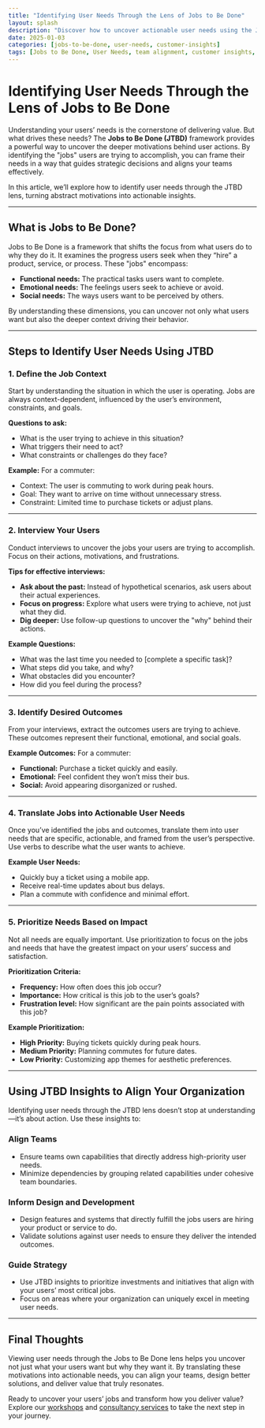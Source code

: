 ```yaml
---
title: "Identifying User Needs Through the Lens of Jobs to Be Done"
layout: splash
description: "Discover how to uncover actionable user needs using the Jobs to Be Done framework and align your organization to deliver meaningful value."
date: 2025-01-03
categories: [jobs-to-be-done, user-needs, customer-insights]
tags: [Jobs to Be Done, User Needs, team alignment, customer insights, organizational design]
---
```


# Identifying User Needs Through the Lens of Jobs to Be Done

Understanding your users’ needs is the cornerstone of delivering value. But what drives these needs? The **Jobs to Be Done (JTBD)** framework provides a powerful way to uncover the deeper motivations behind user actions. By identifying the "jobs" users are trying to accomplish, you can frame their needs in a way that guides strategic decisions and aligns your teams effectively.

In this article, we’ll explore how to identify user needs through the JTBD lens, turning abstract motivations into actionable insights.

---

## What is Jobs to Be Done?

Jobs to Be Done is a framework that shifts the focus from what users do to why they do it. It examines the progress users seek when they “hire” a product, service, or process. These "jobs" encompass:
- **Functional needs:** The practical tasks users want to complete.
- **Emotional needs:** The feelings users seek to achieve or avoid.
- **Social needs:** The ways users want to be perceived by others.

By understanding these dimensions, you can uncover not only what users want but also the deeper context driving their behavior.

---

## Steps to Identify User Needs Using JTBD

### 1. Define the Job Context

Start by understanding the situation in which the user is operating. Jobs are always context-dependent, influenced by the user’s environment, constraints, and goals.

**Questions to ask:**
- What is the user trying to achieve in this situation?
- What triggers their need to act?
- What constraints or challenges do they face?

**Example:**
For a commuter:
- Context: The user is commuting to work during peak hours.
- Goal: They want to arrive on time without unnecessary stress.
- Constraint: Limited time to purchase tickets or adjust plans.

---

### 2. Interview Your Users

Conduct interviews to uncover the jobs your users are trying to accomplish. Focus on their actions, motivations, and frustrations.

**Tips for effective interviews:**
- **Ask about the past:** Instead of hypothetical scenarios, ask users about their actual experiences.
- **Focus on progress:** Explore what users were trying to achieve, not just what they did.
- **Dig deeper:** Use follow-up questions to uncover the "why" behind their actions.

**Example Questions:**
- What was the last time you needed to [complete a specific task]?
- What steps did you take, and why?
- What obstacles did you encounter?
- How did you feel during the process?

---

### 3. Identify Desired Outcomes

From your interviews, extract the outcomes users are trying to achieve. These outcomes represent their functional, emotional, and social goals.

**Example Outcomes:**
For a commuter:
- **Functional:** Purchase a ticket quickly and easily.
- **Emotional:** Feel confident they won’t miss their bus.
- **Social:** Avoid appearing disorganized or rushed.

---

### 4. Translate Jobs into Actionable User Needs

Once you’ve identified the jobs and outcomes, translate them into user needs that are specific, actionable, and framed from the user’s perspective. Use verbs to describe what the user wants to achieve.

**Example User Needs:**
- Quickly buy a ticket using a mobile app.
- Receive real-time updates about bus delays.
- Plan a commute with confidence and minimal effort.

---

### 5. Prioritize Needs Based on Impact

Not all needs are equally important. Use prioritization to focus on the jobs and needs that have the greatest impact on your users’ success and satisfaction.

**Prioritization Criteria:**
- **Frequency:** How often does this job occur?
- **Importance:** How critical is this job to the user’s goals?
- **Frustration level:** How significant are the pain points associated with this job?

**Example Prioritization:**
- **High Priority:** Buying tickets quickly during peak hours.
- **Medium Priority:** Planning commutes for future dates.
- **Low Priority:** Customizing app themes for aesthetic preferences.

---

## Using JTBD Insights to Align Your Organization

Identifying user needs through the JTBD lens doesn’t stop at understanding—it’s about action. Use these insights to:

### Align Teams
- Ensure teams own capabilities that directly address high-priority user needs.
- Minimize dependencies by grouping related capabilities under cohesive team boundaries.

### Inform Design and Development
- Design features and systems that directly fulfill the jobs users are hiring your product or service to do.
- Validate solutions against user needs to ensure they deliver the intended outcomes.

### Guide Strategy
- Use JTBD insights to prioritize investments and initiatives that align with your users’ most critical jobs.
- Focus on areas where your organization can uniquely excel in meeting user needs.

---

## Final Thoughts

Viewing user needs through the Jobs to Be Done lens helps you uncover not just what your users want but why they want it. By translating these motivations into actionable needs, you can align your teams, design better solutions, and deliver value that truly resonates.

Ready to uncover your users’ jobs and transform how you deliver value? Explore our [workshops](/workshops) and [consultancy services](/consultancy) to take the next step in your journey.

